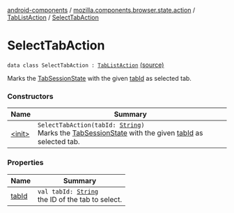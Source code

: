 [android-components](../../../index.md) / [mozilla.components.browser.state.action](../../index.md) / [TabListAction](../index.md) / [SelectTabAction](./index.md)

# SelectTabAction

`data class SelectTabAction : `[`TabListAction`](../index.md) [(source)](https://github.com/mozilla-mobile/android-components/blob/master/components/browser/state/src/main/java/mozilla/components/browser/state/action/BrowserAction.kt#L66)

Marks the [TabSessionState](../../../mozilla.components.browser.state.state/-tab-session-state/index.md) with the given [tabId](tab-id.md) as selected tab.

### Constructors

| Name | Summary |
|---|---|
| [&lt;init&gt;](-init-.md) | `SelectTabAction(tabId: `[`String`](https://kotlinlang.org/api/latest/jvm/stdlib/kotlin/-string/index.html)`)`<br>Marks the [TabSessionState](../../../mozilla.components.browser.state.state/-tab-session-state/index.md) with the given [tabId](tab-id.md) as selected tab. |

### Properties

| Name | Summary |
|---|---|
| [tabId](tab-id.md) | `val tabId: `[`String`](https://kotlinlang.org/api/latest/jvm/stdlib/kotlin/-string/index.html)<br>the ID of the tab to select. |
